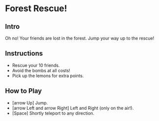 # Forest Rescue!


## Intro

Oh no! Your friends are lost in the forest. Jump your way up to the rescue!

## Instructions

- Rescue your 10 friends.
- Avoid the bombs at all costs!
- Pick up the lemons for extra points.

## How to Play

- [arrow Up]  Jump.
- [arrow Left and arrow Right]  Left and Right (only on the air!).
- [Space] Shortly teleport to any direction.

